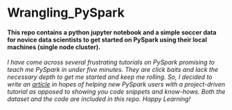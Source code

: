 # Wrangling_PySpark
#### This repo contains a python jupyter notebook and a simple soccer data for novice data scientists to get started on PySpark using their local machines (single node cluster). 
<I>I have come across several frustrating tutorials on PySpark promising to teach me PySpark in under five minutes. They are click baits and lack the necessary depth to get me started and keep me rolling. So, I decided to write an [article](https://towardsdatascience.com/a-project-driven-approach-to-learning-pyspark-4533c85f52b3) in hopes of helping new PySpark users with a project-driven tutorial as opposed to showing you code snippets and know-hows. Both the dataset and the code are included in this repo. Happy Learning!</I>
